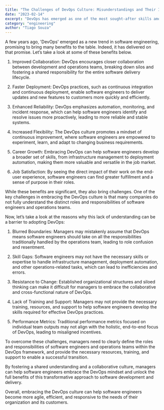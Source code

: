 ```yaml
---
title: "The Challenges of DevOps Culture: Misunderstandings and Their Impact"
date: "2023-02-14"
excerpt: "DevOps has emerged as one of the most sought-after skills among software engineers, but even though the term has been prevalent in the industry for a long time, it is still widely misunderstood."
category: "engineering"
author: "Tiago Souza"
---
```


A few years ago, 'DevOps' emerged as a new trend in software engineering, promising to bring many benefits to the table. 
Indeed, it has delivered on that promise. Let’s take a look at some of these benefits below.

1. Improved Collaboration: DevOps encourages closer collaboration between development and operations teams, breaking down silos and fostering a shared responsibility for the entire software delivery lifecycle.

2. Faster Deployment: DevOps practices, such as continuous integration and continuous deployment, enable software engineers to deliver updates and new features to customers more quickly and efficiently.

3. Enhanced Reliability: DevOps emphasizes automation, monitoring, and incident response, which can help software engineers identify and resolve issues more proactively, leading to more reliable and stable systems.

4. Increased Flexibility: The DevOps culture promotes a mindset of continuous improvement, where software engineers are empowered to experiment, learn, and adapt to changing business requirements.

5. Career Growth: Embracing DevOps can help software engineers develop a broader set of skills, from infrastructure management to deployment automation, making them more valuable and versatile in the job market.

6. Job Satisfaction: By seeing the direct impact of their work on the end-user experience, software engineers can find greater fulfillment and a sense of purpose in their roles.

While these benefits are significant, they also bring challenges. One of the key challenges in embracing the DevOps culture is 
that many companies do not fully understand the distinct roles and responsibilities of software engineers and operations teams.

Now, let’s take a look at the reasons why this lack of understanding can be a barrier to adopting DevOps:

1. Blurred Boundaries: Managers may mistakenly assume that DevOps means software engineers should take on 
all the responsibilities traditionally handled by the operations team, leading to role confusion and resentment.

2. Skill Gaps: Software engineers may not have the necessary skills or expertise to handle infrastructure management, 
deployment automation, and other operations-related tasks, which can lead to inefficiencies and errors.

3. Resistance to Change: Established organizational structures and siloed thinking can make it difficult for managers to embrace the collaborative and cross-functional nature of DevOps.

4. Lack of Training and Support: Managers may not provide the necessary training, resources, and support to help software engineers develop the skills required for effective DevOps practices.

5. Performance Metrics: Traditional performance metrics focused on individual team outputs may not align with the holistic, end-to-end focus of DevOps, leading to misaligned incentives.

To overcome these challenges, managers need to clearly define the roles and responsibilities of software engineers 
and operations teams within the DevOps framework, and provide the necessary resources, 
training, and support to enable a successful transition.

By fostering a shared understanding and a collaborative culture,
managers can help software engineers embrace the DevOps mindset and unlock the 
full benefits of this transformative approach to software development and delivery.

Overall, embracing the DevOps culture can help software engineers become more agile,
efficient, and responsive to the needs of their organization and its customers. 
